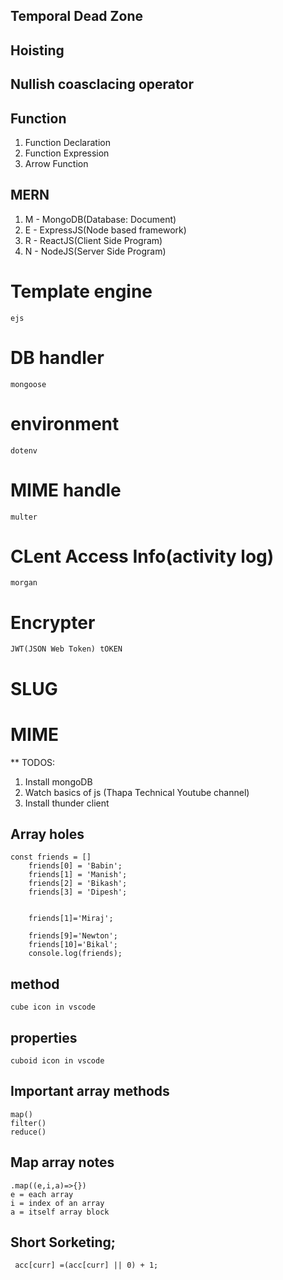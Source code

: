 ## Temporal Dead Zone
## Hoisting
## Nullish coasclacing operator
## Function 
1. Function Declaration
2. Function Expression
3. Arrow Function
## MERN

1. M - MongoDB(Database: Document)
2. E - ExpressJS(Node based framework)
3. R - ReactJS(Client Side Program)
4. N - NodeJS(Server Side Program)

# Template engine 
    ejs

# DB handler
    mongoose

# environment
    dotenv

# MIME handle
    multer

# CLent Access Info(activity log)
    morgan
 
# Encrypter
    JWT(JSON Web Token) tOKEN 
# SLUG

# MIME


** TODOS:
1. Install mongoDB
2. Watch basics of js (Thapa Technical Youtube channel)
3. Install thunder client 



## Array holes
    const friends = []
        friends[0] = 'Babin';
        friends[1] = 'Manish';
        friends[2] = 'Bikash';
        friends[3] = 'Dipesh';


        friends[1]='Miraj';

        friends[9]='Newton';
        friends[10]='Bikal';
        console.log(friends);

## method
    cube icon in vscode
## properties
    cuboid icon in vscode

## Important array methods
    map()
    filter()
    reduce()
## Map array notes
    .map((e,i,a)=>{})
    e = each array
    i = index of an array
    a = itself array block

## Short Sorketing;
     acc[curr] =(acc[curr] || 0) + 1;
   